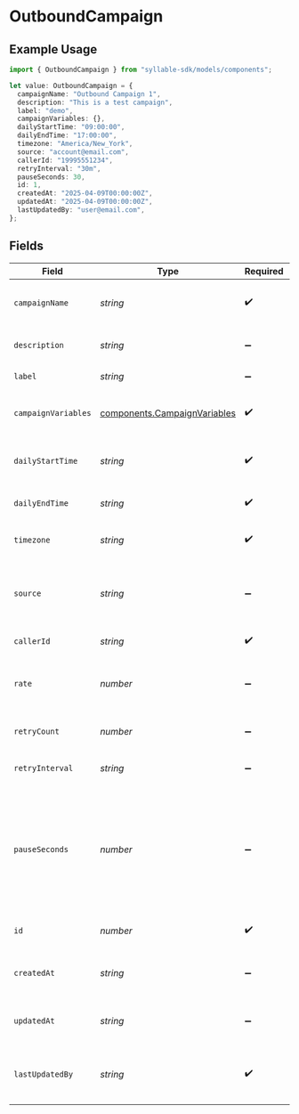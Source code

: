 # OutboundCampaign

## Example Usage

```typescript
import { OutboundCampaign } from "syllable-sdk/models/components";

let value: OutboundCampaign = {
  campaignName: "Outbound Campaign 1",
  description: "This is a test campaign",
  label: "demo",
  campaignVariables: {},
  dailyStartTime: "09:00:00",
  dailyEndTime: "17:00:00",
  timezone: "America/New_York",
  source: "account@email.com",
  callerId: "19995551234",
  retryInterval: "30m",
  pauseSeconds: 30,
  id: 1,
  createdAt: "2025-04-09T00:00:00Z",
  updatedAt: "2025-04-09T00:00:00Z",
  lastUpdatedBy: "user@email.com",
};
```

## Fields

| Field                                                                                               | Type                                                                                                | Required                                                                                            | Description                                                                                         | Example                                                                                             |
| --------------------------------------------------------------------------------------------------- | --------------------------------------------------------------------------------------------------- | --------------------------------------------------------------------------------------------------- | --------------------------------------------------------------------------------------------------- | --------------------------------------------------------------------------------------------------- |
| `campaignName`                                                                                      | *string*                                                                                            | :heavy_check_mark:                                                                                  | Human readable name of campaign                                                                     | Outbound Campaign 1                                                                                 |
| `description`                                                                                       | *string*                                                                                            | :heavy_minus_sign:                                                                                  | Description of campaign                                                                             | This is a test campaign                                                                             |
| `label`                                                                                             | *string*                                                                                            | :heavy_minus_sign:                                                                                  | Label for campaign                                                                                  | test                                                                                                |
| `campaignVariables`                                                                                 | [components.CampaignVariables](../../models/components/campaignvariables.md)                        | :heavy_check_mark:                                                                                  | Variables for campaign                                                                              | {<br/>"key": "value",<br/>"key2": "value2"<br/>}                                                    |
| `dailyStartTime`                                                                                    | *string*                                                                                            | :heavy_check_mark:                                                                                  | Start time of campaign each day                                                                     | 09:00:00                                                                                            |
| `dailyEndTime`                                                                                      | *string*                                                                                            | :heavy_check_mark:                                                                                  | End time of campaign each day                                                                       | 17:00:00                                                                                            |
| `timezone`                                                                                          | *string*                                                                                            | :heavy_check_mark:                                                                                  | Timezone of campaign                                                                                | America/New_York                                                                                    |
| `source`                                                                                            | *string*                                                                                            | :heavy_minus_sign:                                                                                  | Source phone number, email, or SMS number                                                           | +19032900844                                                                                        |
| `callerId`                                                                                          | *string*                                                                                            | :heavy_check_mark:                                                                                  | Caller ID for call                                                                                  | 19995551234                                                                                         |
| `rate`                                                                                              | *number*                                                                                            | :heavy_minus_sign:                                                                                  | Target number of outreach calls per minute                                                          | 5                                                                                                   |
| `retryCount`                                                                                        | *number*                                                                                            | :heavy_minus_sign:                                                                                  | Number of retries per target                                                                        | 1                                                                                                   |
| `retryInterval`                                                                                     | *string*                                                                                            | :heavy_minus_sign:                                                                                  | How long to wait before retrying                                                                    | 30m                                                                                                 |
| `pauseSeconds`                                                                                      | *number*                                                                                            | :heavy_minus_sign:                                                                                  | How many seconds to pause between queueing calls. Useful when rate should be less than 1 per minute | 30                                                                                                  |
| `id`                                                                                                | *number*                                                                                            | :heavy_check_mark:                                                                                  | Unique ID for campaign                                                                              | 1                                                                                                   |
| `createdAt`                                                                                         | *string*                                                                                            | :heavy_minus_sign:                                                                                  | Timestamp of campaign creation                                                                      | 2025-04-09T00:00:00Z                                                                                |
| `updatedAt`                                                                                         | *string*                                                                                            | :heavy_minus_sign:                                                                                  | Timestamp of campaign update                                                                        | 2025-04-09T00:00:00Z                                                                                |
| `lastUpdatedBy`                                                                                     | *string*                                                                                            | :heavy_check_mark:                                                                                  | Email of user who last updated campaign                                                             | user@email.com                                                                                      |